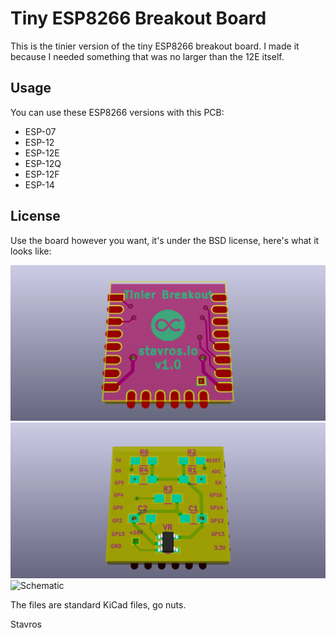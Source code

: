 # Tiny ESP8266 Breakout Board

This is the tinier version of the tiny ESP8266 breakout board. I made it because
I needed something that was no larger than the 12E itself.


## Usage

You can use these ESP8266 versions with this PCB:

* ESP-07
* ESP-12
* ESP-12E
* ESP-12Q
* ESP-12F
* ESP-14


## License

Use the board however you want, it's under the BSD license, here's what it looks
like:

![Front](images/breakout-top.png)
![Back](images/breakout-bot.png)
![Schematic](images/schematic.png)

The files are standard KiCad files, go nuts.

Stavros

